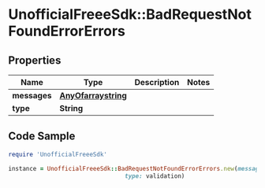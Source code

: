 # UnofficialFreeeSdk::BadRequestNotFoundErrorErrors

## Properties

Name | Type | Description | Notes
------------ | ------------- | ------------- | -------------
**messages** | [**AnyOfarraystring**](AnyOfarraystring.md) |  | 
**type** | **String** |  | 

## Code Sample

```ruby
require 'UnofficialFreeeSdk'

instance = UnofficialFreeeSdk::BadRequestNotFoundErrorErrors.new(messages: null,
                                 type: validation)
```


